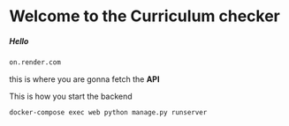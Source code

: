 # Welcome to the Curriculum checker  
##### Hello  

```bash
on.render.com
```  

this is where you are gonna fetch the **API**  

This is how you start the backend  
```docker
docker-compose exec web python manage.py runserver
```

